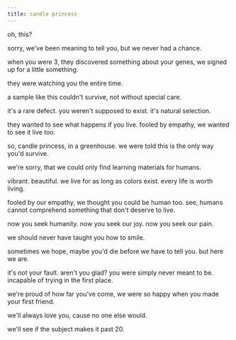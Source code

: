 ```yaml
---
title: candle princess
---
```


oh, this?

sorry, we've been meaning to tell you, but we never had a chance.

when you were 3, they discovered something about your genes, we signed up for a little something.

they were watching you the entire time.

a sample like this couldn't survive, not without special care.

it's a rare defect. you weren't supposed to exist. it's natural selection.

they wanted to see what happens if you live. fooled by empathy, we wanted to see it live too.

so, candle princess, in a greenhouse. we were told this is the only way you'd survive.

we're sorry, that we could only find learning materials for humans.

vibrant. beautiful. we live for as long as colors exist. every life is worth living.

fooled by our empathy, we thought you could be human too. see, humans cannot comprehend something that don't deserve to live.

now you seek humanity. now you seek our joy. now you seek our pain.

we should never have taught you how to smile.

sometimes we hope, maybe you'd die before we have to tell you. but here we are.

it's not your fault. aren't you glad? you were simply never meant to be. incapable of trying in the first place.

we're proud of how far you've come, we were so happy when you made your first friend.

we'll always love you, cause no one else would.

we'll see if the subject makes it past 20.
